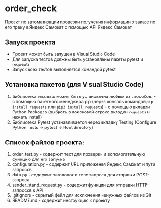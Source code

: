 ﻿# order_check
Проект по автоматизации проверки получения информации о заказе по его треку в Яндекс Самокат с помощью API Яндекс Самокат

## Запуск проекта
 - Проект может быть запущен в Visual Studio Code
 - Для запуска тестов должны быть установлены пакеты pytest и requests
 - Запуск всех тестов выполняется командой pytest

## Установка пакетов (для Visual Studio Code)
1. Библиотека requests может быть установлена любым из способов:
        - с помощью пакетного менеджера pip (через консоль командой ```pip install requests``` или ```pip3 install requests```)
        - с помощью вкладки Python Packages  (выбрать в поисковой строке вкладки ```requests``` и нажать install)
2. Библиотека Pytest устанавливается через вкладку Testing (Configure Python Tests -> pytest -> Root directory) 

## Список файлов проекта:
1. order_test.py - содержит тест для проверки и вспомогательную функцию для его запуска
2. configuration.py - содержит URL приложения Яндекс Самокат и пути запросов
3. data.py - содержит заголовок и тело запроса для отправки POST-запроса
4. sender_stand_request.py - содержит функции для отправки HTTP-запросов к API
5. .gitignore - скрытый файл для исключения ненужных файлов из Git
6. README.md - содержит инструкцию к проекту